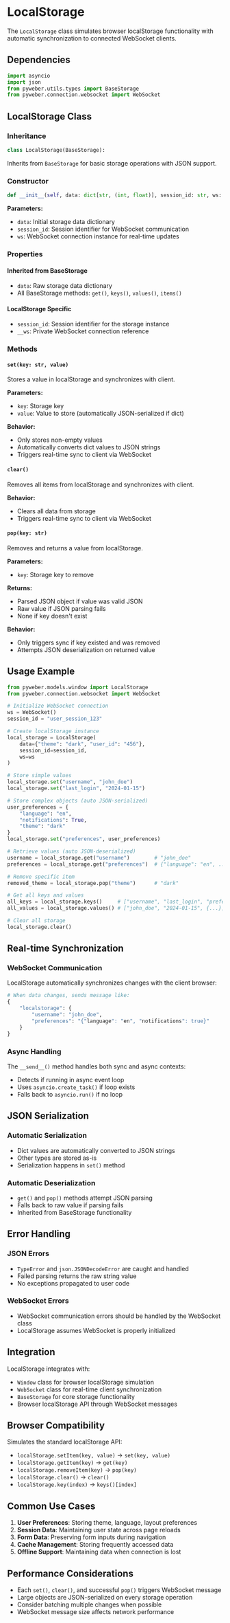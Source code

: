 # LocalStorage

The `LocalStorage` class simulates browser localStorage functionality with automatic synchronization to connected WebSocket clients.

## Dependencies

```python
import asyncio
import json
from pyweber.utils.types import BaseStorage
from pyweber.connection.websocket import WebSocket
```

## LocalStorage Class

### Inheritance
```python
class LocalStorage(BaseStorage):
```

Inherits from `BaseStorage` for basic storage operations with JSON support.

### Constructor
```python
def __init__(self, data: dict[str, (int, float)], session_id: str, ws: 'WebSocket'):
```

**Parameters:**
- `data`: Initial storage data dictionary
- `session_id`: Session identifier for WebSocket communication
- `ws`: WebSocket connection instance for real-time updates

### Properties

#### Inherited from BaseStorage
- `data`: Raw storage data dictionary
- All BaseStorage methods: `get()`, `keys()`, `values()`, `items()`

#### LocalStorage Specific
- `session_id`: Session identifier for the storage instance
- `__ws`: Private WebSocket connection reference

### Methods

#### `set(key: str, value)`
Stores a value in localStorage and synchronizes with client.

**Parameters:**
- `key`: Storage key
- `value`: Value to store (automatically JSON-serialized if dict)

**Behavior:**
- Only stores non-empty values
- Automatically converts dict values to JSON strings
- Triggers real-time sync to client via WebSocket

#### `clear()`
Removes all items from localStorage and synchronizes with client.

**Behavior:**
- Clears all data from storage
- Triggers real-time sync to client via WebSocket

#### `pop(key: str)`
Removes and returns a value from localStorage.

**Parameters:**
- `key`: Storage key to remove

**Returns:**
- Parsed JSON object if value was valid JSON
- Raw value if JSON parsing fails
- None if key doesn't exist

**Behavior:**
- Only triggers sync if key existed and was removed
- Attempts JSON deserialization on returned value

## Usage Example

```python
from pyweber.models.window import LocalStorage
from pyweber.connection.websocket import WebSocket

# Initialize WebSocket connection
ws = WebSocket()
session_id = "user_session_123"

# Create localStorage instance
local_storage = LocalStorage(
    data={"theme": "dark", "user_id": "456"},
    session_id=session_id,
    ws=ws
)

# Store simple values
local_storage.set("username", "john_doe")
local_storage.set("last_login", "2024-01-15")

# Store complex objects (auto JSON-serialized)
user_preferences = {
    "language": "en",
    "notifications": True,
    "theme": "dark"
}
local_storage.set("preferences", user_preferences)

# Retrieve values (auto JSON-deserialized)
username = local_storage.get("username")        # "john_doe"
preferences = local_storage.get("preferences")  # {"language": "en", ...}

# Remove specific item
removed_theme = local_storage.pop("theme")      # "dark"

# Get all keys and values
all_keys = local_storage.keys()     # ["username", "last_login", "preferences"]
all_values = local_storage.values() # ["john_doe", "2024-01-15", {...}]

# Clear all storage
local_storage.clear()
```

## Real-time Synchronization

### WebSocket Communication
LocalStorage automatically synchronizes changes with the client browser:

```python
# When data changes, sends message like:
{
    "localstorage": {
        "username": "john_doe",
        "preferences": "{"language": "en", "notifications": true}"
    }
}
```

### Async Handling
The `__send__()` method handles both sync and async contexts:
- Detects if running in async event loop
- Uses `asyncio.create_task()` if loop exists
- Falls back to `asyncio.run()` if no loop

## JSON Serialization

### Automatic Serialization
- Dict values are automatically converted to JSON strings
- Other types are stored as-is
- Serialization happens in `set()` method

### Automatic Deserialization
- `get()` and `pop()` methods attempt JSON parsing
- Falls back to raw value if parsing fails
- Inherited from BaseStorage functionality

## Error Handling

### JSON Errors
- `TypeError` and `json.JSONDecodeError` are caught and handled
- Failed parsing returns the raw string value
- No exceptions propagated to user code

### WebSocket Errors
- WebSocket communication errors should be handled by the WebSocket class
- LocalStorage assumes WebSocket is properly initialized

## Integration

LocalStorage integrates with:
- `Window` class for browser localStorage simulation
- `WebSocket` class for real-time client synchronization
- `BaseStorage` for core storage functionality
- Browser localStorage API through WebSocket messages

## Browser Compatibility

Simulates the standard localStorage API:
- `localStorage.setItem(key, value)` → `set(key, value)`
- `localStorage.getItem(key)` → `get(key)`
- `localStorage.removeItem(key)` → `pop(key)`
- `localStorage.clear()` → `clear()`
- `localStorage.key(index)` → `keys()[index]`

## Common Use Cases

1. **User Preferences**: Storing theme, language, layout preferences
2. **Session Data**: Maintaining user state across page reloads
3. **Form Data**: Preserving form inputs during navigation
4. **Cache Management**: Storing frequently accessed data
5. **Offline Support**: Maintaining data when connection is lost

## Performance Considerations

- Each `set()`, `clear()`, and successful `pop()` triggers WebSocket message
- Large objects are JSON-serialized on every storage operation
- Consider batching multiple changes when possible
- WebSocket message size affects network performance